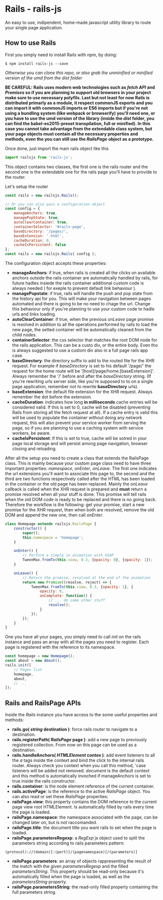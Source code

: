 # Rails - rails-js
An easy to use, indipendent, home-made javascript utility library to route your single page application.

## How to use Rails
First you simply need to install Rails with npm, by doing:
```
$ npm install rails-js --save
```
*Otherwise you can clone this repo, or also grab the unminified or minified version of the umd from the dist folder*

__BE CAREFUL: Rails uses modern web technologies such as *fetch API* and *Promises* so if you are planning to support old browsers in your project make sure to use necessary polyfils. Last but not least for now Rails is distributed primarly as a module, it respect commonJS exports and you can import it with commonJS imports or ES6 imports but if you're not using a bundling system (like webpack or browserify) you'll need one, or you have to use the umd version of the library (inside the *dist* folder, you can find the babel-es2015-preset transpilation, full or minified). In this case you cannot take advantage from the extendable class system, but your page objects must contain all the necessary properties and methods, even tho you can still use the *RailsPage* object as a prototype.__

Once done, just import the main rails object like this

```javascript
import railsjs from 'rails-js';
```

This object contains two classes, the first one is the rails router and the second one is the extendable one for the rails page you'll have to provide to the router.

Let's setup the router

```javascript
const rails = new railsjs.Rails();
```
```javascript
// Or you can also pass a configuration object
const config = {
	manageAnchors: true,
	managePopState: true,
	autoClearContainer: true,
	containerSelector: '#rails-page',
	baseDirectory: '/pages/',
	baseExtension: '.html',
	cacheDuration: 0,
	cacheIsPersistent: false
};
const rails = new railsjs.Rails( config );
```

The configuration object accepts these properties:
- __manageAnchors__: if true, when rails is created all the clicks on available anchors outside the rails container are automatically handled by rails, for future hadles insiede the rails container additional custom code is always needed ( for exeple to prevent default link behaviour ).
- __managePopstate__: if true, rails will handle the push and pop state from the history api for you. This will make your navigation between pages automated and there is going to be no need to chage the url. Change this behaviour only if you're planning to use your custom code to hadle urls and links loading.
- __autoClearContainer__: if true, when the previous *onLeave* page promise is resolved in addition to all the operations performed by rails to load the new page, the setted container will be automatically cleaned from the child nodes.
- __containerSelector__: the css selector that matches the root DOM node for the rails application. This can be a custo div, or the entire body. Even tho is always suggested to use a custom div also in a full page rails app case.
- __baseDirectory__: the directory suffix to add to the routed file for the XHR request. For example if *baseDirectory* is set to his default '/page/' the request for the home route will be '[host]/page/home.[baseExtension]'. Always remember the '/' before and after the *baseDirectory* string. (If you're rewriting urls server side, like you're supposed to to on a single page application, remember not to rewrite __baseDirectory__ urls).
- __baseExtension__: the default file extension for the XHR request. Always remember the dot before the extension.
- __cacheDuration__: indicates how long __in milliseconds__ cache entries will be considered valid. If this is set to 0, cache will be disabled (preventing Rails from storing all the fetch request at all). If a cache entry is valid this will be used to populate the container without doing any network request, this will also prevent your service worker from serving the page, so if you are planning to use a caching system with service workers, be aware.
- __cacheIsPersistent__: If this is set to true, cache will be sotred in your page local storage and will persist among page navigation, browser closing and reloading.

After all the setup you need to create a class that extends the RailsPage class. This is mainly because your custom page class need to have three important properties: *namespace*, *onEnter*, *onLeave*. The first one indicates the url extensions you'll want to associate this page to, the second and the third are two functions respectively called after the HTML has been loaded in the container or the old page has been replaced. Mainly the *onLeave* callback is called when the XHR request is prepared and __must__ return a promise resolved when  all your stuff is done. This promise will tell rails when the old DOM code is ready to be replaced and there is no going back. Therefore the workflow is the following: get your promise, start a new promise for the XHR request, then when both are resolved, remove the old DOM and append the new one, then call *onEnter*.

```javascript
class Homepage extends railsjs.RailsPage {
	constructor() {
		super();
		this.namespace = 'homepage';
	}

	onEnter() {
		// Perform a simple in animation with GSAP
		TweenMax.fromTo(this.view, 0.3, {opacity: 0}, {opacity: 1});
	}

	onLeave() {
		// Return the promise, resolved at the end of the animation
		return new Promise((resolve, reject) => {
			TweenMax.fromTo(this.view, 0.3, {opacity: 1}, {
				opacity: 0,
				onComplete: function() {
					// ... do some other stuff
					resolve();
				}
			});
		});
	}
}
```
One you have all your pages, you simply need to call *init* on the rails instance and pass an array with all the pages you need to register. Each page is registered with the reference to its namespace.

```javascript
const homepage = new Homepage();
const about = new About();
rails.init([
	// Pages list
	homepage,
	about,
	// ...
]);
```
## Rails and RailsPage APIs

Inside the *Rails* instance you have access to the some useful properties and methods:
- __rails.go( *string* destination )__: force rails router to navigate to a destination.
- __rails.registerPath( *RailsPage* page )__: add a new page to previously registered collection. From now on this page can be used as a destination.
- __rails.handleAnchors( *HTMLElement* contex )__: add event listeners to all the *a* tags inside the context and bind the click to the internal rails router. Always check you context when you call this method, 'case listeners will be added not removed. *document* is the default context and this method is automatically invoched if manageAnchors is set to true inside the rails constructor.
- __rails.container__: is the node element reference of the current container.
- __rails.activePage__: is the reference to the active *RailsPage* object.
You can also read or set these *RailsPage* properties:
- __railsPage.view__: this property contains the DOM reference to the current page view root HTMLElement. Is automatically filled by rails every time the page is loaded.
- __railsPage.namespace__: the namespace associated with the page, can be changed later on, but is not raccomanded.
- __railsPage.title__: the document title you want rails to set when the page is loaded.
- __railsPage.parametersRegexp__: a *RegExp* js object used to split the parameters string according to rails parameters pattern: 
```
(protocol)://(domain)[:(port)]/(pagenamespace)[/(parameters)]
```
- __railsPage.parameters__: an array of objects rappresenting the result of the match with the given *parametersRegexp* and the filled *parametersString*. This property should be read-only because it's automatically filled when the page is loaded, as well as the *parametersString* property.
- __railsPage.parametersString__: the read-only filled property containing the full parameters string.
